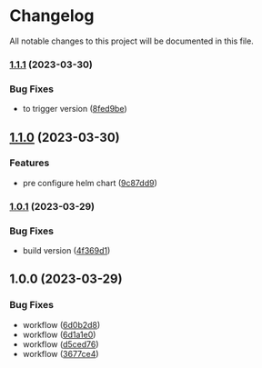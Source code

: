 # Changelog

All notable changes to this project will be documented in this file.

### [1.1.1](https://github.com/nomaddevops/simplon-voting-app/compare/v1.1.0...v1.1.1) (2023-03-30)


### Bug Fixes

* to trigger version ([8fed9be](https://github.com/nomaddevops/simplon-voting-app/commit/8fed9be3faa35cbea43e16c746d7f4a61fd2ef5b))

## [1.1.0](https://github.com/nomaddevops/simplon-voting-app/compare/v1.0.1...v1.1.0) (2023-03-30)


### Features

* pre configure helm chart ([9c87dd9](https://github.com/nomaddevops/simplon-voting-app/commit/9c87dd932ead601a5744a000e44ba6c70d6470c7))

### [1.0.1](https://github.com/nomaddevops/simplon-voting-app/compare/v1.0.0...v1.0.1) (2023-03-29)


### Bug Fixes

* build version ([4f369d1](https://github.com/nomaddevops/simplon-voting-app/commit/4f369d15d4460a7cc93c936ecc86fc87a1b50206))

## 1.0.0 (2023-03-29)


### Bug Fixes

* workflow ([6d0b2d8](https://github.com/nomaddevops/simplon-voting-app/commit/6d0b2d88c5636d380b3943d23eaa35628ec0e820))
* workflow ([6d1a1e0](https://github.com/nomaddevops/simplon-voting-app/commit/6d1a1e050b0b53c242a20d9a88a8018838d173d4))
* workflow ([d5ced76](https://github.com/nomaddevops/simplon-voting-app/commit/d5ced76a4405ec70d45aaa1b02e047ea472c7c1f))
* workflow ([3677ce4](https://github.com/nomaddevops/simplon-voting-app/commit/3677ce4d2bdb335d0411eda09a046e416107895a))
